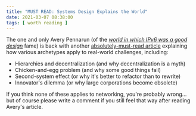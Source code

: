 ```yaml
---
title: "MUST READ: Systems Design Explains the World"
date: 2021-03-07 08:38:00
tags: [ worth reading ]
---
```

The one and only Avery Pennarun (of the *[world in which IPv6 was a good design](/2020/03/world-in-which-ipv6-was-good-design.html)* fame) is back with another [absolutely-must-read article](https://apenwarr.ca/log/20201227) explaining how various archetypes apply to real-world challenges, including:

* Hierarchies and decentralization (and why decentralization is a myth)
* Chicken-and-egg problem (and why some good things fail)
* Second-system effect (or why it's better to refactor than to rewrite)
* Innovator's dilemma (or why large corporations become obsolete)

If you think none of these applies to networking, you're probably wrong... but of course please write a comment if you still feel that way after reading Avery's article.